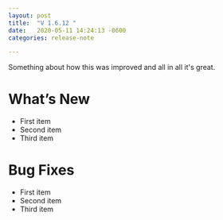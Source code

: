 ```yaml
---
layout: post
title:  "V 1.6.12 "
date:   2020-05-11 14:24:13 -0600
categories: release-note

---
```

Something about how this was improved and all in all it's great.

# What’s New
- First item
- Second item
- Third item

# Bug Fixes
- First item
- Second item
- Third item